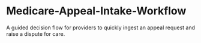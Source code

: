 # Medicare-Appeal-Intake-Workflow
A guided decision flow for providers to quickly ingest an appeal request and raise a dispute for care.
